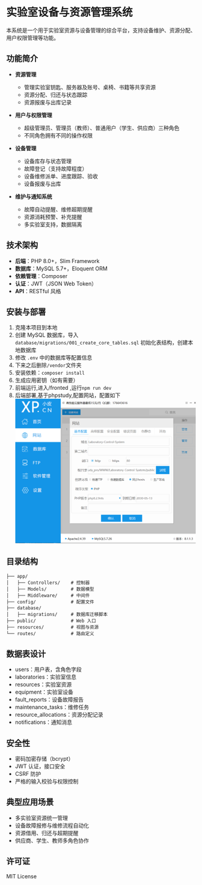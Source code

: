 
# 实验室设备与资源管理系统

本系统是一个用于实验室资源与设备管理的综合平台，支持设备维护、资源分配、用户权限管理等功能。

## 功能简介

- **资源管理**
  - 管理实验室钥匙、服务器及账号、桌椅、书籍等共享资源
  - 资源分配、归还与状态跟踪
  - 资源报废与出库记录

- **用户与权限管理**
  - 超级管理员、管理员（教师）、普通用户（学生、供应商）三种角色
  - 不同角色拥有不同的操作权限

- **设备管理**
  - 设备库存与状态管理
  - 故障登记（支持故障程度）
  - 设备维修派单、进度跟踪、验收
  - 设备报废与出库

- **维护与通知系统**
  - 故障自动提醒、维修超期提醒
  - 资源消耗预警、补充提醒
  - 多实验室支持，数据隔离

## 技术架构

- **后端**：PHP 8.0+，Slim Framework
- **数据库**：MySQL 5.7+，Eloquent ORM
- **依赖管理**：Composer
- **认证**：JWT（JSON Web Token）
- **API**：RESTful 风格

## 安装与部署

1. 克隆本项目到本地
2. 创建 MySQL 数据库，导入 `database/migrations/001_create_core_tables.sql` 初始化表结构，创建本地数据库
3. 修改 `.env` 中的数据库等配置信息
4. 下来之后删除`/vendor`文件夹
5. 安装依赖：`composer install`
6. 生成应用密钥（如有需要）
7. 前端运行,进入/fronted ,运行`npm run dev`
8. 后端部署,基于phpstudy,配置网站，配置如下![alt text](image.png)

## 目录结构

```
├── app/
│   ├── Controllers/    # 控制器
│   ├── Models/         # 数据模型
│   ├── Middleware/     # 中间件
├── config/             # 配置文件
├── database/
│   ├── migrations/     # 数据库迁移脚本
├── public/             # Web 入口
├── resources/          # 视图与资源
└── routes/             # 路由定义
```

## 数据表设计

- users：用户表，含角色字段
- laboratories：实验室信息
- resources：实验室资源
- equipment：实验室设备
- fault_reports：设备故障报告
- maintenance_tasks：维修任务
- resource_allocations：资源分配记录
- notifications：通知消息

## 安全性

- 密码加密存储（bcrypt）
- JWT 认证，接口安全
- CSRF 防护
- 严格的输入校验与权限控制

## 典型应用场景

- 多实验室资源统一管理
- 设备故障报修与维修流程自动化
- 资源借用、归还与超期提醒
- 供应商、学生、教师多角色协作

## 许可证

MIT License